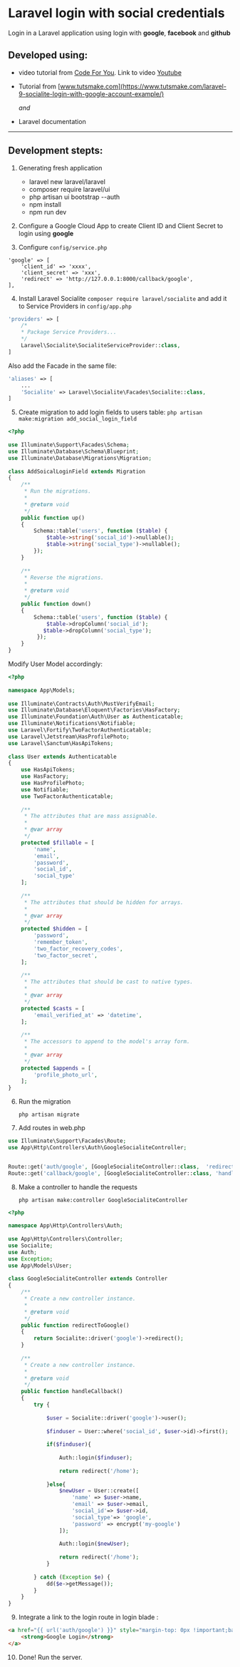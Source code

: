 # **Laravel login with social credentials**

Login in a Laravel application using login with **google**, **facebook** and **github**

## Developed using: 
-  video tutorial from [Code For You](https://www.youtube.com/channel/UCCGA9iWRQNF0VmWHc14_8Aw/). Link to video [Youtube](https://www.youtube.com/watch?v=jIckLu1cKew)



- Tutorial from [www.tutsmake.com](https://www.tutsmake.com/laravel-9-socialite-login-with-google-account-example/) 

    _and_

- Laravel documentation
---

## Development stepts:

1. Generating fresh application
    - laravel new laravel/laravel
    - composer require laravel/ui 
    - php artisan ui bootstrap --auth
    - npm install
    - npm run dev


2. Configure a Google Cloud App to create Client ID and Client Secret to login using **google**

3. Configure `config/service.php`
```
'google' => [
    'client_id' => 'xxxx',
    'client_secret' => 'xxx',
    'redirect' => 'http://127.0.0.1:8000/callback/google',
], 
```

4. Install Laravel Socialite 
    ```composer require laravel/socialite```
and add it to Service Providers in ```config/app.php```

```php
'providers' => [
    /*
    * Package Service Providers...
    */
    Laravel\Socialite\SocialiteServiceProvider::class,
]
```
Also add the Facade in the same file:

```php
'aliases' => [
    ...
    'Socialite' => Laravel\Socialite\Facades\Socialite::class,
]
```

5. Create migration to add login fields to users table:
```php artisan make:migration add_social_login_field```

```php
<?php
   
use Illuminate\Support\Facades\Schema;
use Illuminate\Database\Schema\Blueprint;
use Illuminate\Database\Migrations\Migration;
    
class AddSoicalLoginField extends Migration
{
    /**
     * Run the migrations.
     *
     * @return void
     */
    public function up()
    {
        Schema::table('users', function ($table) {
            $table->string('social_id')->nullable();
            $table->string('social_type')->nullable();
        });
    }
    
    /**
     * Reverse the migrations.
     *
     * @return void
     */
    public function down()
    {
        Schema::table('users', function ($table) {
            $table->dropColumn('social_id');
           $table->dropColumn('social_type');
         });
    }
}
```
Modify User Model accordingly:
```php
<?php
 
namespace App\Models;
 
use Illuminate\Contracts\Auth\MustVerifyEmail;
use Illuminate\Database\Eloquent\Factories\HasFactory;
use Illuminate\Foundation\Auth\User as Authenticatable;
use Illuminate\Notifications\Notifiable;
use Laravel\Fortify\TwoFactorAuthenticatable;
use Laravel\Jetstream\HasProfilePhoto;
use Laravel\Sanctum\HasApiTokens;
 
class User extends Authenticatable
{
    use HasApiTokens;
    use HasFactory;
    use HasProfilePhoto;
    use Notifiable;
    use TwoFactorAuthenticatable;
 
    /**
     * The attributes that are mass assignable.
     *
     * @var array
     */
    protected $fillable = [
        'name',
        'email',
        'password',
        'social_id',
        'social_type'
    ];
 
    /**
     * The attributes that should be hidden for arrays.
     *
     * @var array
     */
    protected $hidden = [
        'password',
        'remember_token',
        'two_factor_recovery_codes',
        'two_factor_secret',
    ];
 
    /**
     * The attributes that should be cast to native types.
     *
     * @var array
     */
    protected $casts = [
        'email_verified_at' => 'datetime',
    ];
 
    /**
     * The accessors to append to the model's array form.
     *
     * @var array
     */
    protected $appends = [
        'profile_photo_url',
    ];
}
```

6. Run the migration

    ```php artisan migrate```

7. Add routes in web.php

```php
use Illuminate\Support\Facades\Route;
use App\Http\Controllers\Auth\GoogleSocialiteController;


Route::get('auth/google', [GoogleSocialiteController::class,  'redirectToGoogle']);
Route::get('callback/google', [GoogleSocialiteController::class, 'handleCallback']);
```

8. Make a controller to handle the requests

    ```php artisan make:controller GoogleSocialiteController```


```php
<?php
   
namespace App\Http\Controllers\Auth;
   
use App\Http\Controllers\Controller;
use Socialite;
use Auth;
use Exception;
use App\Models\User;
   
class GoogleSocialiteController extends Controller
{
    /**
     * Create a new controller instance.
     *
     * @return void
     */
    public function redirectToGoogle()
    {
        return Socialite::driver('google')->redirect();
    }
       
    /**
     * Create a new controller instance.
     *
     * @return void
     */
    public function handleCallback()
    {
        try {
     
            $user = Socialite::driver('google')->user();
      
            $finduser = User::where('social_id', $user->id)->first();
      
            if($finduser){
      
                Auth::login($finduser);
     
                return redirect('/home');
      
            }else{
                $newUser = User::create([
                    'name' => $user->name,
                    'email' => $user->email,
                    'social_id'=> $user->id,
                    'social_type'=> 'google',
                    'password' => encrypt('my-google')
                ]);
     
                Auth::login($newUser);
      
                return redirect('/home');
            }
     
        } catch (Exception $e) {
            dd($e->getMessage());
        }
    }
}
```

9. Integrate a link to the login route in login blade :

```html
<a href="{{ url('auth/google') }}" style="margin-top: 0px !important;background: green;color: #ffffff;padding: 5px;border-radius:7px;" class="ml-2">
    <strong>Google Login</strong>
</a> 
```

10. Done! Run the server.



